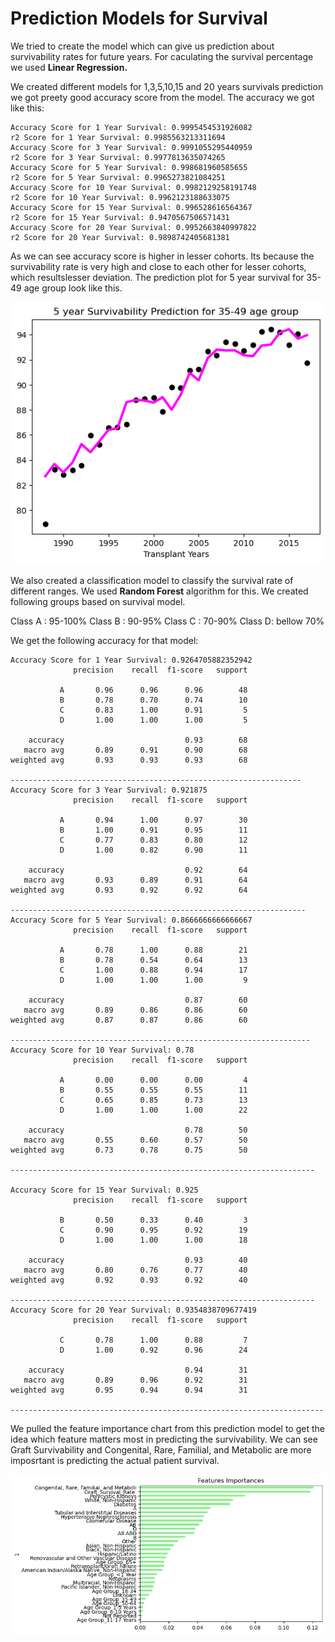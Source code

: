 # Prediction Models for Survival

We tried to create the model which can give us prediction about survivability rates for future years. For caculating the survival percentage we used **Linear Regression.** 

We created different models for 1,3,5,10,15 and 20 years survivals prediction we got preety good accuracy score from the model. The accuracy we got like this:

```
Accuracy Score for 1 Year Survival: 0.9995454531926082
r2 Score for 1 Year Survival: 0.9985563213311694
Accuracy Score for 3 Year Survival: 0.9991055295440959
r2 Score for 3 Year Survival: 0.9977813635074265
Accuracy Score for 5 Year Survival: 0.998681960585655
r2 Score for 5 Year Survival: 0.9965273821084251
Accuracy Score for 10 Year Survival: 0.9982129258191748
r2 Score for 10 Year Survival: 0.9962123188633075
Accuracy Score for 15 Year Survival: 0.996528616564367
r2 Score for 15 Year Survival: 0.9470567506571431
Accuracy Score for 20 Year Survival: 0.9952663840997822
r2 Score for 20 Year Survival: 0.9898742405681381
```
As we can see accuracy score is higher in lesser cohorts. Its because the survivability rate is very high and close to each other for lesser cohorts, which resultslesser  deviation.
The prediction plot for 5 year survival for 35-49 age group look like this. 

![alt text](prediction.png)

We also created a classification model to classify the survival rate of different ranges. We used **Random Forest** algorithm for this. We created following groups based on survival model.

Class A : 95-100%
Class B : 90-95%
Class C : 70-90%
Class D: bellow 70%

We get the following accuracy for that model:

```
Accuracy Score for 1 Year Survival: 0.9264705882352942
              precision    recall  f1-score   support

           A       0.96      0.96      0.96        48
           B       0.78      0.70      0.74        10
           C       0.83      1.00      0.91         5
           D       1.00      1.00      1.00         5

    accuracy                           0.93        68
   macro avg       0.89      0.91      0.90        68
weighted avg       0.93      0.93      0.93        68

-----------------------------------------------------------------
Accuracy Score for 3 Year Survival: 0.921875
              precision    recall  f1-score   support

           A       0.94      1.00      0.97        30
           B       1.00      0.91      0.95        11
           C       0.77      0.83      0.80        12
           D       1.00      0.82      0.90        11

    accuracy                           0.92        64
   macro avg       0.93      0.89      0.91        64
weighted avg       0.93      0.92      0.92        64

------------------------------------------------------------------
Accuracy Score for 5 Year Survival: 0.8666666666666667
              precision    recall  f1-score   support

           A       0.78      1.00      0.88        21
           B       0.78      0.54      0.64        13
           C       1.00      0.88      0.94        17
           D       1.00      1.00      1.00         9

    accuracy                           0.87        60
   macro avg       0.89      0.86      0.86        60
weighted avg       0.87      0.87      0.86        60

-------------------------------------------------------------------
Accuracy Score for 10 Year Survival: 0.78
              precision    recall  f1-score   support

           A       0.00      0.00      0.00         4
           B       0.55      0.55      0.55        11
           C       0.65      0.85      0.73        13
           D       1.00      1.00      1.00        22

    accuracy                           0.78        50
   macro avg       0.55      0.60      0.57        50
weighted avg       0.73      0.78      0.75        50

--------------------------------------------------------------------

Accuracy Score for 15 Year Survival: 0.925
              precision    recall  f1-score   support

           B       0.50      0.33      0.40         3
           C       0.90      0.95      0.92        19
           D       1.00      1.00      1.00        18

    accuracy                           0.93        40
   macro avg       0.80      0.76      0.77        40
weighted avg       0.92      0.93      0.92        40

--------------------------------------------------------------------
Accuracy Score for 20 Year Survival: 0.9354838709677419
              precision    recall  f1-score   support

           C       0.78      1.00      0.88         7
           D       1.00      0.92      0.96        24

    accuracy                           0.94        31
   macro avg       0.89      0.96      0.92        31
weighted avg       0.95      0.94      0.94        31

----------------------------------------------------------------------
```
We pulled the feature importance chart from this prediction model to get the idea which feature matters most in predicting the survivability. We can see
Graft Survivability and Congenital, Rare, Familial, and Metabolic are more imposrtant is predicting the actual patient survival. 

![alt text](feature_importance.png)

